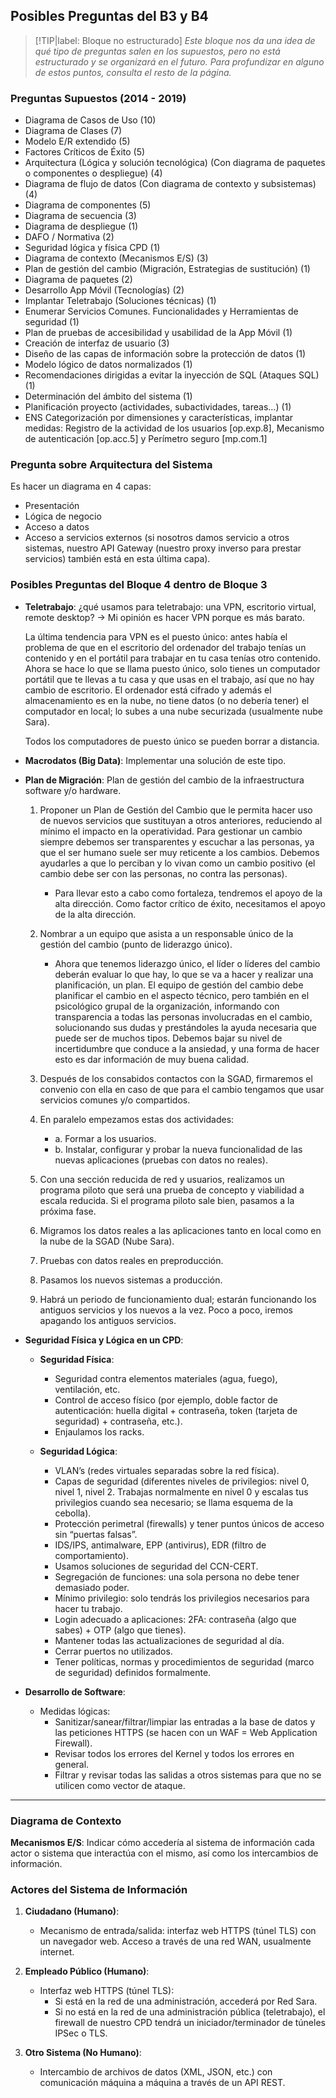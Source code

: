 ## Posibles Preguntas del B3 y B4 <!-- {docsify-ignore} -->

> [!TIP|label: Bloque no estructurado]
> *Este bloque nos da una idea de qué tipo de preguntas salen en los supuestos, pero no está estructurado
> y se organizará en el futuro. Para profundizar en alguno de estos puntos, consulta el resto de la página.*

### Preguntas Supuestos (2014 - 2019)

- Diagrama de Casos de Uso (10)
- Diagrama de Clases (7)
- Modelo E/R extendido (5)
- Factores Críticos de Éxito (5)
- Arquitectura (Lógica y solución tecnológica) (Con diagrama de paquetes o componentes o despliegue) (4)
- Diagrama de flujo de datos (Con diagrama de contexto y subsistemas) (4)
- Diagrama de componentes (5)
- Diagrama de secuencia (3)
- Diagrama de despliegue (1)
- DAFO / Normativa (2)
- Seguridad lógica y física CPD (1)
- Diagrama de contexto (Mecanismos E/S) (3)
- Plan de gestión del cambio (Migración, Estrategias de sustitución) (1)
- Diagrama de paquetes (2)
- Desarrollo App Móvil (Tecnologías) (2)
- Implantar Teletrabajo (Soluciones técnicas) (1)
- Enumerar Servicios Comunes. Funcionalidades y Herramientas de seguridad (1)
- Plan de pruebas de accesibilidad y usabilidad de la App Móvil (1)
- Creación de interfaz de usuario (3)
- Diseño de las capas de información sobre la protección de datos (1)
- Modelo lógico de datos normalizados (1)
- Recomendaciones dirigidas a evitar la inyección de SQL (Ataques SQL) (1)
- Determinación del ámbito del sistema (1)
- Planificación proyecto (actividades, subactividades, tareas…) (1)
- ENS Categorización por dimensiones y características, implantar medidas: Registro de la actividad de los usuarios [op.exp.8], Mecanismo de autenticación [op.acc.5] y Perímetro seguro [mp.com.1]

### Pregunta sobre Arquitectura del Sistema 
Es hacer un diagrama en 4 capas: 
- Presentación
- Lógica de negocio
- Acceso a datos
- Acceso a servicios externos (si nosotros damos servicio a otros sistemas, nuestro API Gateway (nuestro proxy inverso para prestar servicios) también está en esta última capa).

### Posibles Preguntas del Bloque 4 dentro de Bloque 3

- **Teletrabajo**: ¿qué usamos para teletrabajo: una VPN, escritorio virtual, remote desktop? → Mi opinión es hacer VPN porque es más barato.
  
  La última tendencia para VPN es el puesto único: antes había el problema de que en el escritorio del ordenador del trabajo tenías un contenido y en el portátil para trabajar en tu casa tenías otro contenido. Ahora se hace lo que se llama puesto único, solo tienes un computador portátil que te llevas a tu casa y que usas en el trabajo, así que no hay cambio de escritorio. El ordenador está cifrado y además el almacenamiento es en la nube, no tiene datos (o no debería tener) el computador en local; lo subes a una nube securizada (usualmente nube Sara).

  Todos los computadores de puesto único se pueden borrar a distancia.

- **Macrodatos (Big Data)**: Implementar una solución de este tipo.

- **Plan de Migración**: Plan de gestión del cambio de la infraestructura software y/o hardware.

  1. Proponer un Plan de Gestión del Cambio que le permita hacer uso de nuevos servicios que sustituyan a otros anteriores, reduciendo al mínimo el impacto en la operatividad. Para gestionar un cambio siempre debemos ser transparentes y escuchar a las personas, ya que el ser humano suele ser muy reticente a los cambios. Debemos ayudarles a que lo perciban y lo vivan como un cambio positivo (el cambio debe ser con las personas, no contra las personas).

     - Para llevar esto a cabo como fortaleza, tendremos el apoyo de la alta dirección. Como factor crítico de éxito, necesitamos el apoyo de la alta dirección.

  2. Nombrar a un equipo que asista a un responsable único de la gestión del cambio (punto de liderazgo único).
  
     - Ahora que tenemos liderazgo único, el líder o líderes del cambio deberán evaluar lo que hay, lo que se va a hacer y realizar una planificación, un plan. El equipo de gestión del cambio debe planificar el cambio en el aspecto técnico, pero también en el psicológico grupal de la organización, informando con transparencia a todas las personas involucradas en el cambio, solucionando sus dudas y prestándoles la ayuda necesaria que puede ser de muchos tipos. Debemos bajar su nivel de incertidumbre que conduce a la ansiedad, y una forma de hacer esto es dar información de muy buena calidad.

  3. Después de los consabidos contactos con la SGAD, firmaremos el convenio con ella en caso de que para el cambio tengamos que usar servicios comunes y/o compartidos.

  4. En paralelo empezamos estas dos actividades:
     - a. Formar a los usuarios.
     - b. Instalar, configurar y probar la nueva funcionalidad de las nuevas aplicaciones (pruebas con datos no reales).

  5. Con una sección reducida de red y usuarios, realizamos un programa piloto que será una prueba de concepto y viabilidad a escala reducida. Si el programa piloto sale bien, pasamos a la próxima fase.

  6. Migramos los datos reales a las aplicaciones tanto en local como en la nube de la SGAD (Nube Sara).

  7. Pruebas con datos reales en preproducción.

  8. Pasamos los nuevos sistemas a producción.

  9. Habrá un periodo de funcionamiento dual; estarán funcionando los antiguos servicios y los nuevos a la vez. Poco a poco, iremos apagando los antiguos servicios.

- **Seguridad Física y Lógica en un CPD**:
  
  - **Seguridad Física**:
    - Seguridad contra elementos materiales (agua, fuego), ventilación, etc.
    - Control de acceso físico (por ejemplo, doble factor de autenticación: huella digital + contraseña, token (tarjeta de seguridad) + contraseña, etc.).
    - Enjaulamos los racks.

  - **Seguridad Lógica**:
    - VLAN’s (redes virtuales separadas sobre la red física).
    - Capas de seguridad (diferentes niveles de privilegios: nivel 0, nivel 1, nivel 2. Trabajas normalmente en nivel 0 y escalas tus privilegios cuando sea necesario; se llama esquema de la cebolla).
    - Protección perimetral (firewalls) y tener puntos únicos de acceso sin “puertas falsas”.
    - IDS/IPS, antimalware, EPP (antivirus), EDR (filtro de comportamiento).
    - Usamos soluciones de seguridad del CCN-CERT.
    - Segregación de funciones: una sola persona no debe tener demasiado poder.
    - Mínimo privilegio: solo tendrás los privilegios necesarios para hacer tu trabajo.
    - Login adecuado a aplicaciones: 2FA: contraseña (algo que sabes) + OTP (algo que tienes).
    - Mantener todas las actualizaciones de seguridad al día.
    - Cerrar puertos no utilizados.
    - Tener políticas, normas y procedimientos de seguridad (marco de seguridad) definidos formalmente.

- **Desarrollo de Software**:
  - Medidas lógicas:
    - Sanitizar/sanear/filtrar/limpiar las entradas a la base de datos y las peticiones HTTPS (se hacen con un WAF = Web Application Firewall).
    - Revisar todos los errores del Kernel y todos los errores en general.
    - Filtrar y revisar todas las salidas a otros sistemas para que no se utilicen como vector de ataque.

---

### Diagrama de Contexto 
**Mecanismos E/S**: Indicar cómo accedería al sistema de información cada actor o sistema que interactúa con el mismo, así como los intercambios de información.

### Actores del Sistema de Información 
1. **Ciudadano (Humano)**:
   - Mecanismo de entrada/salida: interfaz web HTTPS (túnel TLS) con un navegador web. Acceso a través de una red WAN, usualmente internet.
  
2. **Empleado Público (Humano)**:
   - Interfaz web HTTPS (túnel TLS):
     - Si está en la red de una administración, accederá por Red Sara.
     - Si no está en la red de una administración pública (teletrabajo), el firewall de nuestro CPD tendrá un iniciador/terminador de túneles IPSec o TLS.

3. **Otro Sistema (No Humano)**:
   - Intercambio de archivos de datos (XML, JSON, etc.) con comunicación máquina a máquina a través de un API REST.